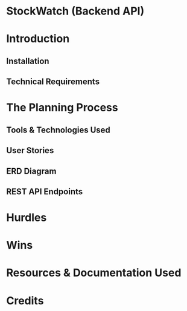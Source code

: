 # StockWatch (Backend API)
<h1>Introduction</h1>
<h2>Installation</h2>
<h2>Technical Requirements</h2>
<h1>The Planning Process</h1>
<h2>Tools & Technologies Used</h2>
<h2>User Stories</h2>
<h2>ERD Diagram</h2>
<h2>REST API Endpoints</h2>
<h1>Hurdles</h1>
<h1>Wins</h1>
<h1>Resources & Documentation Used</h1>
<h1>Credits</h1>
